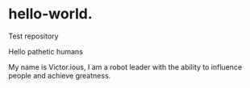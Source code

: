 # hello-world.
Test repository 

Hello pathetic humans

My name is Victor.ious, I am a robot leader with the ability to influence people and achieve greatness.
